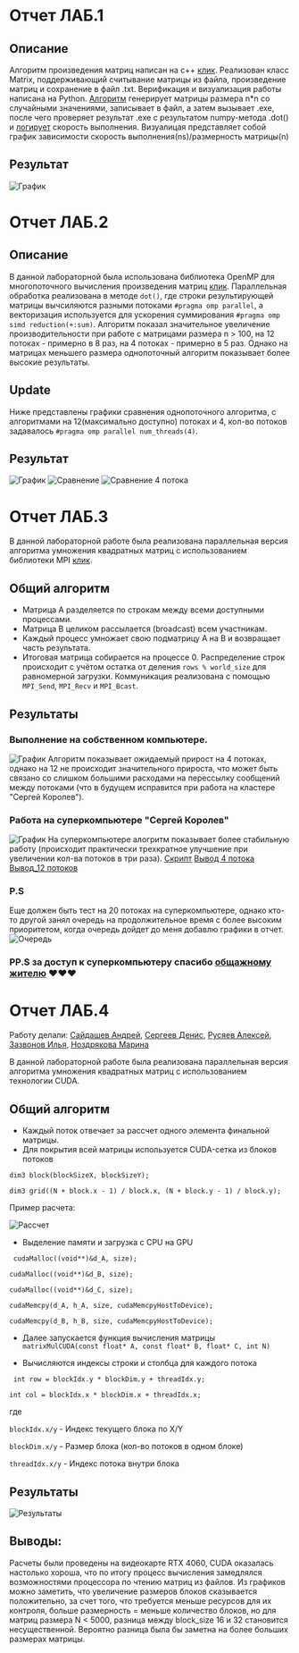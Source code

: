 # Отчет ЛАБ.1

## Описание 
Алгоритм произведения матриц написан на c++ [клик](https://github.com/klon-22800/Parallel_prog/blob/main/Lab_1/include/matrix/matrix.h). Реализован класс Matrix, поддерживающий считывание матрицы из файла, произведение матриц и сохранение в файл .txt.
Верификация и визуализация работы написана на Python. [Алгоритм](https://github.com/klon-22800/Parallel_prog/blob/main/python_check/check.py) генерирует матрицы размера n*n со случайными значениями, записывает в файл, а затем вызывает .exe, после чего проверяет результат .exe с результатом numpy-метода .dot() и [логирует](https://github.com/klon-22800/Parallel_prog/blob/main/python_check/log.txt) скорость выполнения. 
Визуалицая представляет собой график зависимости скорость выполнения(ns)/размерность матрицы(n)

## Результат
![График](https://github.com/klon-22800/Parallel_prog/blob/main/Lab_1/python_check/graphic.jpeg)


# Отчет ЛАБ.2

## Описание 
В данной лабораторной была использована библиотека OpenMP для многопоточного вычисления произведения матриц [клик](https://github.com/klon-22800/Parallel_prog/blob/main/Lab_2/include/matrix/matrix.h). Параллельная обработка реализована в методе `dot()`, где строки результирующей матрицы вычсиляются разными потоками `#pragma omp parallel`, а векторизация используется для ускорения суммирования `#pragma omp simd reduction(+:sum)`. Алгоритм показал значительное увеличение производительности при работе с матрицами размера n > 100, на 12 потоках - примерно в 8 раз, на 4 потоках - примерно в 5 раз. Однако на матрицах меньшего размера однопоточный алгоритм показывает более высокие результаты. 
## Update
Ниже представлены графики сравнения однопоточного алгоритма, с алгоритмами на 12(максимально доступно) потоках и 4, кол-во потоков задавалось `#pragma omp parallel num_threads(4)`. 
## Результат
![График](https://github.com/klon-22800/Parallel_prog/blob/main/Lab_2/python_check_2/log_omp.png)
![Сравнение](https://github.com/klon-22800/Parallel_prog/blob/main/Lab_2/python_check_2/delta_percentage.png)
![Сравнение 4 потока](https://github.com/klon-22800/Parallel_prog/blob/main/Lab_2/python_check_2/delta_percentage_4.png)


# Отчет ЛАБ.3
В данной лабораторной работе была реализована параллельная версия алгоритма умножения квадратных матриц с использованием библиотеки MPI [клик](https://github.com/klon-22800/Parallel_prog/blob/main/Lab_3/korolev/matrix.cc). 

## Общий алгоритм

- Матрица A разделяется по строкам между всеми доступными процессами.
- Матрица B целиком рассылается (broadcast) всем участникам.
- Каждый процесс умножает свою подматрицу A на B и возвращает часть результата.
- Итоговая матрица собирается на процессе 0.
Распределение строк происходит с учётом остатка от деления `rows % world_size` для равномерной загрузки. Коммуникация реализована с помощью `MPI_Send`, `MPI_Recv` и `MPI_Bcast`.

## Результаты

### Выполнение на собственном компьютере.
![График](https://github.com/klon-22800/Parallel_prog/blob/main/Lab_3/MPI_test.png)
Алгоритм показывает ожидаемый прирост на 4 потоках, однако на 12 не происходит значительного прироста, что может быть связано со слишком большими расходами на перессылку сообщений между потоками (что в будущем исправится при работа на кластере "Сергей Королев").

### Работа на суперкомпьютере "Сергей Королев"
![График](https://github.com/klon-22800/Parallel_prog/blob/main/Lab_3/korolev/korolev_comprasion.png)
На суперкомпьютере алогритм показывает более стабильную работу (происходит практически трехкратное улучшение при увеличении кол-ва потоков в три раза). [Скрипт](https://github.com/klon-22800/Parallel_prog/blob/main/Lab_3/korolev/script.pbs)
[Вывод 4 потока](https://github.com/klon-22800/Parallel_prog/blob/main/Lab_3/korolev/slurm-124112.out) [Вывод_12 потоков](https://github.com/klon-22800/Parallel_prog/blob/main/Lab_3/korolev/slurm-124114.out)

### P.S 
Еще должен быть тест на 20 потоках на суперкомпьютере, однако кто-то другой занял очередь на продолжительное время с более высоким приоритетом, когда очередь дойдет до меня добавлю графики в отчет. 
![Очередь](https://github.com/klon-22800/Parallel_prog/blob/main/Lab_3/korolev/priority_error.jpg)

### PP.S за доступ к суперкомпьютеру спасибо [общажному жителю](https://github.com/IluhaZaz) ♥♥♥


# Отчет ЛАБ.4

Работу делали: [Сайдашев Андрей](https://github.com/klon-22800), [Сергеев Денис](https://github.com/Drowchik), [Русяев Алексей](https://github.com/Amitroki), [Зазвонов Илья](https://github.com/iluhazaz), [Ноздрякова Марина](https://github.com/NozdryakovaMarina)

В данной лабораторной работе была реализована параллельная версия алгоритма умножения квадратных матриц с использованием технологии CUDA.

## Общий алгоритм

- Каждый поток отвечает за рассчет одного элемента финальной матрицы.
- Для покрытия всей матрицы используется CUDA-сетка из блоков потоков

`dim3 block(blockSizeX, blockSizeY);`

`dim3 grid((N + block.x - 1) / block.x, (N + block.y - 1) / block.y);`

Пример расчета: 

![Рассчет](https://github.com/klon-22800/Parallel_prog/blob/main/Lab_4/python_check/formula1.png)

- Выделение памяти и загрузка с CPU на GPU

` cudaMalloc((void**)&d_A, size);`

`cudaMalloc((void**)&d_B, size);`

`cudaMalloc((void**)&d_C, size);`

`cudaMemcpy(d_A, h_A, size, cudaMemcpyHostToDevice);`

`cudaMemcpy(d_B, h_B, size, cudaMemcpyHostToDevice);`

- Далее запускается функция вычисления матрицы `matrixMulCUDA(const float* A, const float* B, float* C, int N) `

- Вычисляются индексы строки и столбца для каждого потока

` int row = blockIdx.y * blockDim.y + threadIdx.y;`

`int col = blockIdx.x * blockDim.x + threadIdx.x;`

где 

`blockIdx.x/y` - Индекс текущего блока по X/Y

`blockDim.x/y` - Размер блока (кол-во потоков в одном блоке)

`threadIdx.x/y` - Индекс потока внутри блока


## Результаты
![Результаты](https://github.com/klon-22800/Parallel_prog/blob/main/Lab_4/python_check/result.png)

## Выводы:

Расчеты были проведены на видеокарте RTX 4060, CUDA оказалась настолько хороша, что по итогу процесс вычисления замедлялся возможностями процессора по чтению матриц из файлов. Из графиков можно заметить, что увеличение размеров блоков сказывается положительно, за счет того, что требуется меньше ресурсов для их контроля, больше размерность = меньше количество блоков, но для матриц размера N < 5000, разница между block_size 16 и 32 становится несущественной. Вероятно разница была бы заметна на более больших размерах матрицы. 


